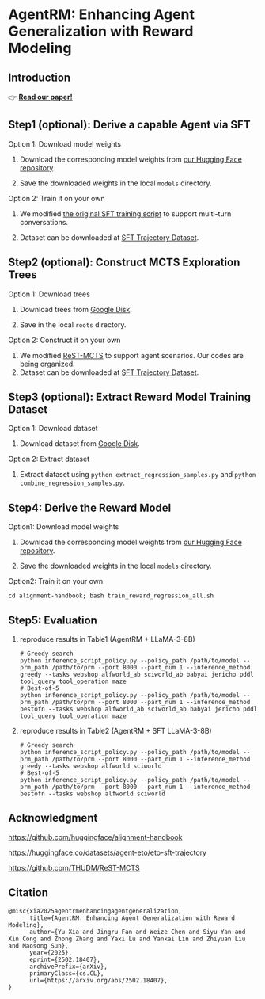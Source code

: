 # AgentRM: Enhancing Agent Generalization with Reward Modeling

## Introduction

:point_right: **[Read our paper!](https://arxiv.org/pdf/2502.18407)**

<!--
## Performance

<div align="center">
  <img src="figs/general.png" alt="" width="800px">
</div>

<div align="center">
  <img src="figs/specific.png" alt="" width="400px">
</div>

<div align="center">
  <img src="figs/policy_scaling.pdf" alt="" width="800px">
</div>
-->

## Step1 (optional): Derive a capable Agent via SFT

Option 1: Download model weights

1. Download the corresponding model weights from [our Hugging Face repository](https://huggingface.co/cheesewafer).

2. Save the downloaded weights in the local `models` directory.

Option 2: Train it on your own

1. We modified [the original SFT training script](https://github.com/huggingface/alignment-handbook/blob/main/scripts/run_sft.py) to support multi-turn conversations.

2. Dataset can be downloaded at [SFT Trajectory Dataset](https://huggingface.co/datasets/agent-eto/eto-sft-trajectory).


## Step2 (optional): Construct MCTS Exploration Trees

Option 1: Download trees

1. Download trees from [Google Disk](https://drive.google.com/drive/folders/1egTUhwdHCKNazuzkKLhthBgpP8twcBmx?usp=sharing).

2. Save in the local `roots` directory. 

Option 2: Construct it on your own

1. We modified [ReST-MCTS](https://github.com/THUDM/ReST-MCTS) to support agent scenarios. Our codes are being organized.
2. Dataset can be downloaded at [SFT Trajectory Dataset](https://huggingface.co/datasets/agent-eto/eto-sft-trajectory).

## Step3 (optional): Extract Reward Model Training Dataset

Option 1: Download dataset

1. Download dataset from [Google Disk](https://drive.google.com/drive/folders/1egTUhwdHCKNazuzkKLhthBgpP8twcBmx?usp=sharing).

Option 2: Extract dataset

1. Extract dataset using `python extract_regression_samples.py` and `python combine_regression_samples.py`.

## Step4: Derive the Reward Model

Option1: Download model weights
1. Download the corresponding model weights from [our Hugging Face repository](https://huggingface.co/cheesewafer).

2. Save the downloaded weights in the local `models` directory.

Option2: Train it on your own

`cd alignment-handbook; bash train_reward_regression_all.sh`

## Step5: Evaluation

1. reproduce results in Table1 (AgentRM + LLaMA-3-8B)
   ```
   # Greedy search
   python inference_script_policy.py --policy_path /path/to/model --prm_path /path/to/prm --port 8000 --part_num 1 --inference_method greedy --tasks webshop alfworld_ab sciworld_ab babyai jericho pddl tool_query tool_operation maze
   # Best-of-5
   python inference_script_policy.py --policy_path /path/to/model --prm_path /path/to/prm --port 8000 --part_num 1 --inference_method bestofn --tasks webshop alfworld_ab sciworld_ab babyai jericho pddl tool_query tool_operation maze
   ```
2. reproduce results in Table2 (AgentRM + SFT LLaMA-3-8B)
   ```
   # Greedy search
   python inference_script_policy.py --policy_path /path/to/model --prm_path /path/to/prm --port 8000 --part_num 1 --inference_method greedy --tasks webshop alfworld sciworld
   # Best-of-5
   python inference_script_policy.py --policy_path /path/to/model --prm_path /path/to/prm --port 8000 --part_num 1 --inference_method bestofn --tasks webshop alfworld sciworld
   ```

## Acknowledgment

https://github.com/huggingface/alignment-handbook

https://huggingface.co/datasets/agent-eto/eto-sft-trajectory

https://github.com/THUDM/ReST-MCTS

## Citation

```
@misc{xia2025agentrmenhancingagentgeneralization,
      title={AgentRM: Enhancing Agent Generalization with Reward Modeling}, 
      author={Yu Xia and Jingru Fan and Weize Chen and Siyu Yan and Xin Cong and Zhong Zhang and Yaxi Lu and Yankai Lin and Zhiyuan Liu and Maosong Sun},
      year={2025},
      eprint={2502.18407},
      archivePrefix={arXiv},
      primaryClass={cs.CL},
      url={https://arxiv.org/abs/2502.18407}, 
}
```
